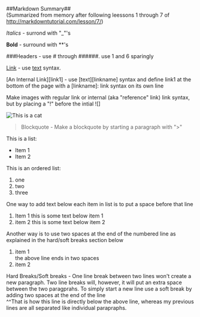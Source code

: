 ##Markdown Summary##  
(Summarized from memory after following leessons 1 through 7 of http://markdowntutorial.com/lesson/7/)

_Italics_ - surrond with "_"'s

**Bold** - surround with **'s

###Headers - use # through ######. use 1 and 6 sparingly

[Link](www.google.com) - use [text](link) syntax.

[An Internal Link][link1] - use [text][linkname] syntax and define link1 at the bottom of the page with a [linkname]: link syntax on its own line


Make images with regular link or internal (aka "reference" link) link syntax, but by placing a "!" before the intial ![]

![This is a cat](http://commentphotos.com/gallery/CommentPhotos.com_1392846861.jpg)

> Blockquote - Make a blockquote by starting a paragraph with ">"

This is a list:

* Item 1
* Item 2

This is an ordered list:

1. one
2. two
3. three

One way to add text below each item in list is to put a space before that line

1. Item 1
 this is some text below item 1
2. item 2
 this is some text below item 2

Another way is to use two spaces at the end of the numbered line as explained in the hard/soft breaks section below

1. item 1  
the above line ends in two spaces
2. item 2

Hard Breaks/Soft breaks - One line break between two lines won't create a new paragraph. Two line breaks will, however, it will put an extra space between the two paragprahs. To simply start a new line use a soft break by adding two spaces at the end of the line  
^^That is how this line is directly below the above line, whereas my previous lines are all separated like individual parapraphs.
